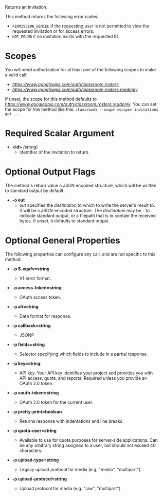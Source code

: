 Returns an invitation.

This method returns the following error codes:

* `PERMISSION_DENIED` if the requesting user is not permitted to view the
requested invitation or for access errors.
* `NOT_FOUND` if no invitation exists with the requested ID.
# Scopes

You will need authorization for at least one of the following scopes to make a valid call:

* *https://www.googleapis.com/auth/classroom.rosters*
* *https://www.googleapis.com/auth/classroom.rosters.readonly*

If unset, the scope for this method defaults to *https://www.googleapis.com/auth/classroom.rosters.readonly*.
You can set the scope for this method like this: `classroom1 --scope <scope> invitations get ...`
# Required Scalar Argument
* **&lt;id&gt;** *(string)*
    - Identifier of the invitation to return.

# Optional Output Flags

The method's return value a JSON encoded structure, which will be written to standard output by default.

* **-o out**
    - *out* specifies the *destination* to which to write the server's result to.
      It will be a JSON-encoded structure.
      The *destination* may be `-` to indicate standard output, or a filepath that is to contain the received bytes.
      If unset, it defaults to standard output.
# Optional General Properties

The following properties can configure any call, and are not specific to this method.

* **-p $-xgafv=string**
    - V1 error format.

* **-p access-token=string**
    - OAuth access token.

* **-p alt=string**
    - Data format for response.

* **-p callback=string**
    - JSONP

* **-p fields=string**
    - Selector specifying which fields to include in a partial response.

* **-p key=string**
    - API key. Your API key identifies your project and provides you with API access, quota, and reports. Required unless you provide an OAuth 2.0 token.

* **-p oauth-token=string**
    - OAuth 2.0 token for the current user.

* **-p pretty-print=boolean**
    - Returns response with indentations and line breaks.

* **-p quota-user=string**
    - Available to use for quota purposes for server-side applications. Can be any arbitrary string assigned to a user, but should not exceed 40 characters.

* **-p upload-type=string**
    - Legacy upload protocol for media (e.g. &#34;media&#34;, &#34;multipart&#34;).

* **-p upload-protocol=string**
    - Upload protocol for media (e.g. &#34;raw&#34;, &#34;multipart&#34;).
